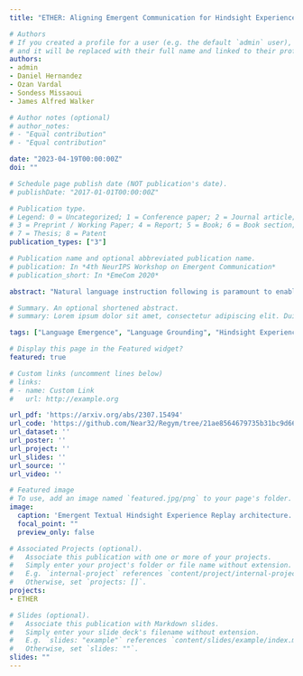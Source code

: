 ```yaml
---
title: "ETHER: Aligning Emergent Communication for Hindsight Experience Replay"

# Authors
# If you created a profile for a user (e.g. the default `admin` user), write the username (folder name) here 
# and it will be replaced with their full name and linked to their profile.
authors:
- admin
- Daniel Hernandez
- Ozan Vardal
- Sondess Missaoui
- James Alfred Walker

# Author notes (optional)
# author_notes:
# - "Equal contribution"
# - "Equal contribution"

date: "2023-04-19T00:00:00Z"
doi: ""

# Schedule page publish date (NOT publication's date).
# publishDate: "2017-01-01T00:00:00Z"

# Publication type.
# Legend: 0 = Uncategorized; 1 = Conference paper; 2 = Journal article;
# 3 = Preprint / Working Paper; 4 = Report; 5 = Book; 6 = Book section;
# 7 = Thesis; 8 = Patent
publication_types: ["3"]

# Publication name and optional abbreviated publication name.
# publication: In *4th NeurIPS Workshop on Emergent Communication*
# publication_short: In *EmeCom 2020*

abstract: "Natural language instruction following is paramount to enable collaboration between artificial agents and human beings. Natural language-conditioned reinforcement learning (RL) agents have shown how natural languages' properties, such as compositionality, can provide a strong inductive bias to learn complex policies. Previous architectures like HIGhER combine the benefit of language-conditioning with Hindsight Experience Replay (HER) to deal with sparse rewards environments. Yet, like HER, HIGhER relies on an oracle predicate function to provide a feedback signal highlighting which linguistic description is valid for which state. This reliance on an oracle limits its application. Additionally, HIGhER only leverages the linguistic information contained in successful RL trajectories, thus hurting its final performance and data-efficiency. Without early successful trajectories, HIGhER is no better than DQN upon which it is built. In this paper, we propose the Emergent Textual Hindsight Experience Replay (ETHER) agent, which builds on HIGhER and addresses both of its limitations by means of (i) a discriminative visual referential game, commonly studied in the subfield of Emergent Communication (EC), used here as an unsupervised auxiliary task and (ii) a semantic grounding scheme to align the emergent language with the natural language of the instruction-following benchmark. We show that the referential game's agents make an artificial language emerge that is aligned with the natural-like language used to describe goals in the BabyAI benchmark and that it is expressive enough so as to also describe unsuccessful RL trajectories and thus provide feedback to the RL agent to leverage the linguistic, structured information contained in all trajectories. Our work shows that EC is a viable unsupervised auxiliary task for RL and provides missing pieces to make HER more widely applicable."

# Summary. An optional shortened abstract.
# summary: Lorem ipsum dolor sit amet, consectetur adipiscing elit. Duis posuere tellus ac convallis placerat. Proin tincidunt magna sed ex sollicitudin condimentum.

tags: ["Language Emergence", "Language Grounding", "Hindsight Experience Replay", "Deep Reinforcement Learning"]

# Display this page in the Featured widget?
featured: true

# Custom links (uncomment lines below)
# links:
# - name: Custom Link
#   url: http://example.org

url_pdf: 'https://arxiv.org/abs/2307.15494'
url_code: 'https://github.com/Near32/Regym/tree/21ae8564679735b31bc9d664b3643d8b610e32f6/benchmark/ETHER'
url_dataset: ''
url_poster: ''
url_project: ''
url_slides: ''
url_source: ''
url_video: ''

# Featured image
# To use, add an image named `featured.jpg/png` to your page's folder. 
image:
  caption: 'Emergent Textual Hindsight Experience Replay architecture.'
  focal_point: ""
  preview_only: false

# Associated Projects (optional).
#   Associate this publication with one or more of your projects.
#   Simply enter your project's folder or file name without extension.
#   E.g. `internal-project` references `content/project/internal-project/index.md`.
#   Otherwise, set `projects: []`.
projects:
- ETHER

# Slides (optional).
#   Associate this publication with Markdown slides.
#   Simply enter your slide deck's filename without extension.
#   E.g. `slides: "example"` references `content/slides/example/index.md`.
#   Otherwise, set `slides: ""`.
slides: ""
---
```

<!-- 
{{% callout note %}}
Click the *Cite* button above to demo the feature to enable visitors to import publication metadata into their reference management software.
{{% /callout %}}

{{% callout note %}}
Create your slides in Markdown - click the *Slides* button to check out the example.
{{% /callout %}}

Supplementary notes can be added here, including [code, math, and images](https://wowchemy.com/docs/writing-markdown-latex/).
 -->
